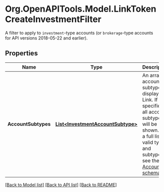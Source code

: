 # Org.OpenAPITools.Model.LinkTokenCreateInvestmentFilter
A filter to apply to `investment`-type accounts (or `brokerage`-type accounts for API versions 2018-05-22 and earlier).

## Properties

Name | Type | Description | Notes
------------ | ------------- | ------------- | -------------
**AccountSubtypes** | [**List&lt;InvestmentAccountSubtype&gt;**](InvestmentAccountSubtype.md) | An array of account subtypes to display in Link. If not specified, all account subtypes will be shown. For a full list of valid types and subtypes, see the [Account schema](https://plaid.com/docs/api/accounts#account-type-schema).  | [optional] 

[[Back to Model list]](../README.md#documentation-for-models) [[Back to API list]](../README.md#documentation-for-api-endpoints) [[Back to README]](../README.md)

